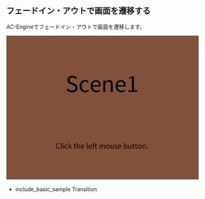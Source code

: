﻿
## フェードイン・アウトで画面を遷移する

AC-Engineでフェードイン・アウトで画面を遷移します。

![サンプル](Transition.png)

* include_basic_sample Transition


